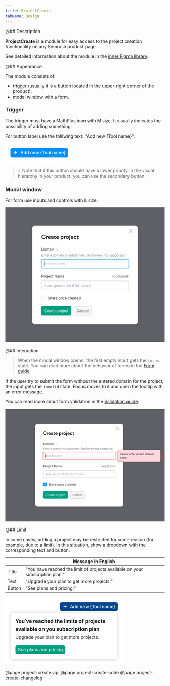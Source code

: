 ```yaml
---
title: ProjectCreate
tabName: Design
---
```


@## Description

**ProjectCreate** is a module for easy access to the project creation functionality on any Semrush product page.

See detailed information about the module in the [inner Figma library](https://www.figma.com/file/EWdX1ly5KsoNu8sywYJdKk/?node-id=39%3A18054).

@## Appearance

The module consists of:

- trigger (usually it is a button located in the upper-right corner of the product);
- modal window with a form.

### Trigger

The trigger must have a MathPlus icon with M size. It visually indicates the possibility of adding something.

For button label use the folliwing text: "Add new {Tool name}".

![ProjectCreate trigger example](static/projectCreate-trigger.png)

> 💡 Note that if this button should have a lower priority in the visual hierarchy in your product, you can use the secondary button.

### Modal window

For form use inputs and controls with L size.

![ProjectCreate default modal](static/default.png)

@## Interaction

> When the modal window opens, the first empty input gets the `focus` state. You can read more about the behavior of forms in the [Form guide](/components/form/).

If the user try to submit the form without the entered domain for the project, the input gets the `invalid` state. Focus moves to it and open the tooltip with an error message.

You can read more about form validation in the [Validation guide](/patterns/validation-form/).

![ProjectCreate modal with invalid inputs](static/invalid.png)

@## Limit

In some cases, adding a project may be restricted for some reason (for example, due to a limit). In this situation, show a dropdown with the corresponding text and button.

|        | Message in English                                                            |
| ------ | ----------------------------------------------------------------------------- |
| Title  | "You have reached the limit of projects available on your subscription plan." |
| Text   | "Upgrade your plan to get more projects."                                     |
| Button | "See plans and pricing."                                                      |

![ProjectCreate with limit dropdown](static/limit.png)

@page project-create-api
@page project-create-code
@page project-create-changelog
